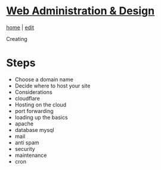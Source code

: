 # [Web Administration & Design](https://alwinwoo.github.io/pages/web.html)
[home](https://alwinwoo.github.io/) | [edit](https://github.com/alwinwoo/alwinwoo.github.io/edit/master/pages/web.md)

Creating

# Steps

- Choose a domain name
- Decide where to host your site
- Considerations
- cloudflare
- Hosting on the cloud
- port forwarding
- loading up the basics
- apache
- database mysql
- mail
- anti spam
- security
- maintenance
- cron
